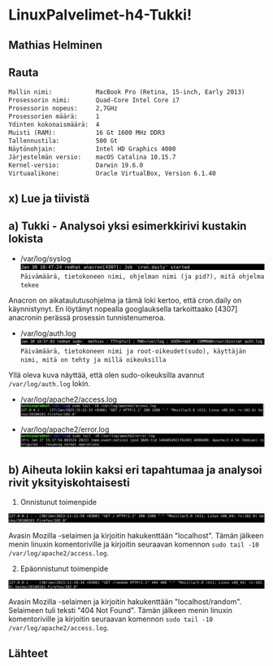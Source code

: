 # LinuxPalvelimet-h4-Tukki!

## Mathias Helminen

## Rauta
    Mallin nimi:            MacBook Pro (Retina, 15-inch, Early 2013)
    Prosessorin nimi:       Quad-Core Intel Core i7
    Prosessorin nopeus:     2,7GHz
    Prosessorien määrä:     1
    Ydinten kokonaismäärä:  4
    Muisti (RAM):           16 Gt 1600 MHz DDR3
    Tallennustila:          500 Gt
    Näytönohjain:           Intel HD Graphics 4000
    Järjestelmän versio:    macOS Catalina 10.15.7
    Kernel-versio:          Darwin 19.6.0
    Virtuaalikone:          Oracle VirtualBox, Version 6.1.40
    

## x) Lue ja tiivistä



## a) Tukki - Analysoi yksi esimerkkirivi kustakin lokista

- /var/log/syslog
![Add file: Upload](syslog.png)
``Päivämäärä, tietokoneen nimi, ohjelman nimi (ja pid?), mitä ohjelma tekee``

Anacron on aikataulutusohjelma ja tämä loki kertoo, että cron.daily on käynnistynyt. En löytänyt nopealla googlauksella tarkoittaako [4307] anacronin perässä prosessin tunnistenumeroa.

- /var/log/auth.log
![Add file: Upload](auth.png)
``Päivämäärä, tietokoneen nimi ja root-oikeudet(sudo), käyttäjän nimi, mitä on tehty ja millä oikeuksilla `` 

Yllä oleva kuva näyttää, että olen sudo-oikeuksilla avannut ``/var/log/auth.log`` lokin.

- /var/log/apache2/access.log
![Add file: Upload](access.png)


- /var/log/apache2/error.log
![Add file: Upload](error.png)


## b) Aiheuta lokiin kaksi eri tapahtumaa ja analysoi rivit yksityiskohtaisesti

1. Onnistunut toimenpide

![Add file: Upload](loki1.png)

Avasin Mozilla -selaimen ja kirjoitin hakukenttään "localhost". Tämän jälkeen menin linuxin komentoriville ja kirjoitin seuraavan komennon ``sudo tail -10 /var/log/apache2/access.log``. 

2. Epäonnistunut toimenpide

![Add file: Upload](loki2.png)

Avasin Mozilla -selaimen ja kirjoitin hakukenttään "localhost/random". Selaimeen tuli teksti "404 Not Found". Tämän jälkeen menin linuxin komentoriville ja kirjoitin seuraavan komennon ``sudo tail -10 /var/log/apache2/access.log``. 

## Lähteet
